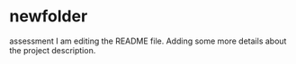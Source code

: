 # newfolder
assessment
I am editing the README file. Adding some more details about the project description.
